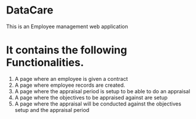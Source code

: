 # DataCare
This is an Employee management web application 

# It contains the following Functionalities.
1.	A page where an employee is given a contract
2.	A page where employee records are created.
3.	A page where the appraisal period is setup to be able to do an appraisal
4.	A page where the objectives to be appraised against are setup
5.	A page where the appraisal will be conducted against the objectives setup and the appraisal period
